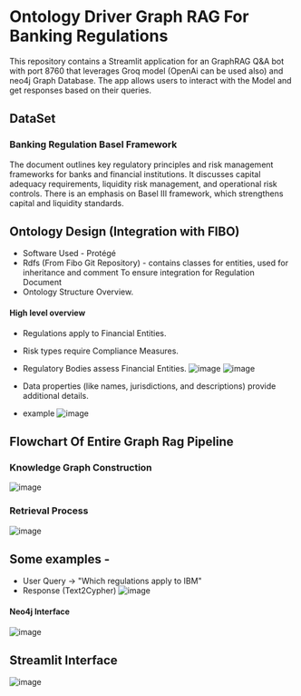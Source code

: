 # Ontology Driver Graph RAG For Banking Regulations

This repository contains a Streamlit application for an GraphRAG Q&A bot with port 8760 that leverages Groq model (OpenAi can be used also) and neo4j Graph Database. The app allows users to interact with the Model and get responses based on their queries.

## DataSet
### Banking Regulation Basel Framework
The document outlines key regulatory principles and risk management frameworks for banks and financial institutions.
It discusses capital adequacy requirements, liquidity risk management, and operational risk controls.
There is an emphasis on Basel III framework, which strengthens capital and liquidity standards.

## Ontology Design (Integration with FIBO)
- Software Used - Protégé
- Rdfs (From Fibo Git Repository) - contains classes for entities, used for inheritance and comment To ensure integration for Regulation Document
- Ontology Structure Overview.
#### High level overview
- Regulations apply to Financial Entities.
- Risk types require Compliance Measures.
- Regulatory Bodies assess Financial Entities.
![image](https://github.com/user-attachments/assets/5eb63a10-0ba2-41d5-aecd-5c25b8f78f30)
![image](https://github.com/user-attachments/assets/dd6607fc-cfe1-4e6a-99a3-ef4372f142f4)

- Data properties (like names, jurisdictions, and descriptions) provide additional details.
- example
![image](https://github.com/user-attachments/assets/516a3e10-0752-4c2e-bba3-ce855fb0d77c)

## Flowchart Of Entire Graph Rag Pipeline
### Knowledge Graph Construction
![image](https://github.com/user-attachments/assets/5b18798c-ecfe-4ed8-a224-38ebbd31f0b4)
### Retrieval Process
![image](https://github.com/user-attachments/assets/4145c919-d275-4951-ad0e-ebb74066c85b)

## Some examples -
- User Query -> "Which regulations apply to IBM"
- Response (Text2Cypher)
![image](https://github.com/user-attachments/assets/712a4974-a70b-406a-a680-2f49aaebd23b)
#### Neo4j Interface
![image](https://github.com/user-attachments/assets/a8fb34c4-f3d2-408b-8236-3217c543df78)

## Streamlit Interface
![image](https://github.com/user-attachments/assets/8539a300-cbe8-4939-998c-63f44084ff0f)





